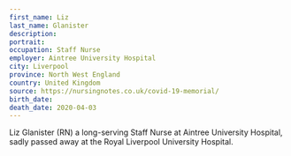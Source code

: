 ```yaml
---
first_name: Liz
last_name: Glanister
description: 
portrait: 
occupation: Staff Nurse
employer: Aintree University Hospital
city: Liverpool
province: North West England
country: United Kingdom
source: https://nursingnotes.co.uk/covid-19-memorial/
birth_date: 
death_date: 2020-04-03
---
```


Liz Glanister (RN) a long-serving Staff Nurse at Aintree University Hospital, sadly passed away at the Royal Liverpool University Hospital.